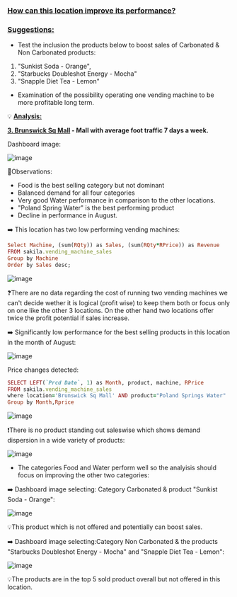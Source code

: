 ### <ins>**How can this location improve its performance?** </ins>

### <ins>**Suggestions:** </ins>

- Test the inclusion the products below to boost sales of Carbonated & Non Carbonated products: 
1. "Sunkist Soda - Orange",
2. "Starbucks Doubleshot Energy - Mocha" 
3. "Snapple Diet Tea - Lemon" 
- Examination of the possibility operating one vending machine to be more profitable long term. 


💡 <ins> **Analysis:** </ins>



<ins>**3. Brunswick Sq Mall</ins> - Mall with average foot traffic 7 days a week.**

Dashboard image:

![image](https://user-images.githubusercontent.com/69303154/207396189-def71747-cf4b-470f-b60f-6546d22ee434.png)

:eyes:Observations:

- Food is the best selling category but not dominant
- Balanced demand for all four categories
- Very good Water performance in comparison to the other locations.
- "Poland Spring Water" is the best performing product
- Decline in performance in August.

:arrow_right: This location has two low performing vending machines:
```ruby
Select Machine, (sum(RQty)) as Sales, (sum(RQty*RPrice)) as Revenue
FROM sakila.vending_machine_sales
Group by Machine
Order by Sales desc;
```
![image](https://user-images.githubusercontent.com/69303154/207074032-d6aff65b-6c39-4953-9a7c-e129fccfcc68.png)

:question:There are no data regarding the cost of running two vending machines we can't decide wether it is logical (profit wise) to keep them both or focus only on one like the other 3 locations. On the other hand two locations offer twice the profit potential if sales increase.

:arrow_right: Significantly low performance for the best selling products in this location in the month of August:

![image](https://user-images.githubusercontent.com/69303154/209572052-5ece6836-9371-4505-86aa-2149ea23dad0.png)

Price changes detected:
```ruby
SELECT LEFT(`Prcd Date`, 1) as Month, product, machine, RPrice
FROM sakila.vending_machine_sales
where location='Brunswick Sq Mall' AND product="Poland Springs Water"
Group by Month,Rprice
```
![image](https://user-images.githubusercontent.com/69303154/209572165-a0077256-33a7-4fbe-837b-a356cd295035.png)













:heavy_exclamation_mark:There is no product standing out saleswise which shows demand dispersion in a wide variety of products:

![image](https://user-images.githubusercontent.com/69303154/205497751-00be2e2c-3279-4e00-a522-6d7d94139641.png)

- The categories Food and Water perform well so the analyisis should focus on improving the other two categories: 

:arrow_right: Dashboard image selecting: Category Carbonated & product "Sunkist Soda - Orange":

![image](https://user-images.githubusercontent.com/69303154/205498870-47b6e0c1-1ad3-432d-a70e-11155d18ef19.png)

:bulb:This product which is not offered and potentially can boost sales.

:arrow_right: Dashboard image selecting:Category Non Carbonated & the products "Starbucks Doubleshot Energy - Mocha" and "Snapple Diet Tea - Lemon":

![image](https://user-images.githubusercontent.com/69303154/205498939-3c6aab20-e55d-476c-ae2d-3b89ef3bba57.png)

:bulb:The products are in the top 5 sold product overall but not offered in this location.
